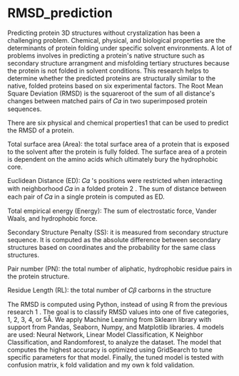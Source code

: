 # RMSD_prediction
Predicting protein 3D structures without crystalization has been a challenging problem. Chemical, physical, and biological properties are the determinants of protein folding under specific solvent environments. A lot of problems involves in predicting a protein's native structure such as secondary structure arrangment and misfolding tertiary structures because the protein is not folded in solvent conditions. This research helps to determine whether the predicted proteins are structurally similar to the native, folded proteins based on six experimental factors. The Root Mean Square Deviation (RMSD) is the squareroot of the sum of all distance's changes between matched pairs of  𝐶𝛼  in two superimposed protein sequences.

There are six physical and chemical properties1 that can be used to predict the RMSD of a protein.

Total surface area (Area): the total surface area of a protein that is exposed to the solvent after the protein is fully folded. The surface area of a protein is dependent on the amino acids which ultimately bury the hydrophobic core.

Euclidean Distance (ED):  𝐶𝛼 's positions were restricted when interacting with neighborhood  𝐶𝛼  in a folded protein 2 . The sum of distance between each pair of  𝐶𝛼  in a single protein is computed as ED.

Total empirical energy (Energy): The sum of electrostatic force, Vander Waals, and hydrophobic force.

Secondary Structure Penalty (SS): it is measured from secondary structure sequence. It is computed as the absolute difference between secondary structures based on coordinates and the probability for the same class structures.

Pair number (PN): the total number of aliphatic, hydrophobic residue pairs in the protein structure.

Residue Length (RL): the total number of  𝐶𝛽  carborns in the structure

The RMSD is computed using Python, instead of using R from the previous research 1 . The goal is to classify RMSD values into one of five categories, 1, 2, 3, 4, or 5Å. We apply Machine Learning from Sklearn library with support from Pandas, Seaborn, Numpy, and Matplotlib libraries. 4 models are used: Neural Network, Linear Model Classification, K Neighbor Classification, and Randomforest, to analyze the dataset. The model that computes the highest accuracy is optimized using GridSearch to tune specific parameters for that model. Finally, the tuned model is tested with confusion matrix, k fold validation and my own k fold validation.
